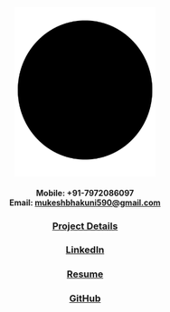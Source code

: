 ---
---

<p style="text-align: center;"><img align="center" src="images/plain_black.jpg?raw=true" width="250px" height="300px"/>

#### <p style="text-align: center">Mobile: +91-7972086097 <br> Email:  mukeshbhakuni590@gmail.com

### <p style="text-align: center">[Project Details](https://docs.google.com/spreadsheets/d/1NY9zeFzRnt82lh-C0JcRfNSrIoQ9VASVA8fHoBmVrWQ/edit?usp=sharing)

### <p style="text-align: center;">[LinkedIn](https://www.linkedin.com/in/mukesh-bhakuni-3ba486135)

### <p style="text-align: center;">[Resume](https://drive.google.com/file/d/1_dacMvHWtHIAcdyHBDCOd61EIx4u2vDL/view?usp=sharing)

### <p style="text-align: center;">[GitHub](https://github.com/mukeshbhakuni)








